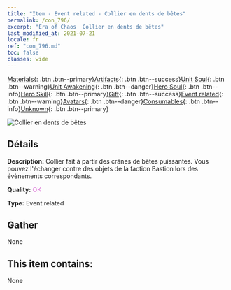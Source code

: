 ```yaml
---
title: "Item - Event related - Collier en dents de bêtes"
permalink: /con_796/
excerpt: "Era of Chaos  Collier en dents de bêtes"
last_modified_at: 2021-07-21
locale: fr
ref: "con_796.md"
toc: false
classes: wide
---
```

 [Materials](/ItemsFR/){: .btn .btn--primary}[Artifacts](/ItemsFR/Artifacts/){: .btn .btn--success}[Unit Soul](/ItemsFR/UnitSoul/){: .btn .btn--warning}[Unit Awakening](/ItemsFR/UnitAwakening/){: .btn .btn--danger}[Hero Soul](/ItemsFR/HeroSoul/){: .btn .btn--info}[Hero Skill](/ItemsFR/HeroSkill/){: .btn .btn--primary}[Gift](/ItemsFR/Gift/){: .btn .btn--success}[Event related](/ItemsFR/Events/){: .btn .btn--warning}[Avatars](/ItemsFR/Avatars/){: .btn .btn--danger}[Consumables](/ItemsFR/Consumables/){: .btn .btn--info}[Unknown](/ItemsFR/Unknown/){: .btn .btn--primary}

 ![Collier en dents de bêtes](/images/t/i_3054.png)

## Détails
 **Description:** Collier fait à partir des crânes de bêtes puissantes. Vous pouvez l'échanger contre des objets de la faction Bastion lors des évènements correspondants.

 **Quality:** <span style="color: #DA70D6">OK</span>

 **Type:** Event related

## Gather

  None

## This item contains:

  None

